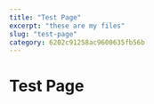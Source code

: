 ```yaml
---
title: "Test Page"
excerpt: "these are my files"
slug: "test-page"
category: 6202c91258ac9600635fb56b
---
```


# Test Page

